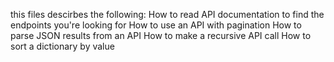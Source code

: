 this files descirbes the following:
How to read API documentation to find the endpoints you're looking for
How to use an API with pagination
How to parse JSON results from an API
How to make a recursive API call
How to sort a dictionary by value
